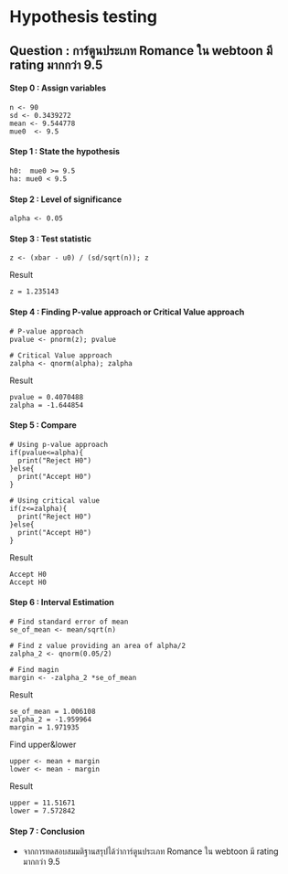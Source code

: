 # Hypothesis testing

## Question : การ์ตูนประเภท Romance ใน webtoon มี rating มากกว่า 9.5

#### Step 0 : Assign variables

```
n <- 90
sd <- 0.3439272
mean <- 9.544778
mue0  <- 9.5
```

#### Step 1 : State the hypothesis

```
h0:  mue0 >= 9.5 
ha: mue0 < 9.5
```

#### Step 2 : Level of significance

```
alpha <- 0.05
```

#### Step 3 : Test statistic

```
z <- (xbar - u0) / (sd/sqrt(n)); z
```
Result
```
z = 1.235143
```

#### Step 4 : Finding P-value approach or Critical Value approach

```
# P-value approach
pvalue <- pnorm(z); pvalue

# Critical Value approach
zalpha <- qnorm(alpha); zalpha
```
Result
```
pvalue = 0.4070488
zalpha = -1.644854
```

#### Step 5 : Compare

```
# Using p-value approach
if(pvalue<=alpha){
  print("Reject H0")
}else{
  print("Accept H0")
}

# Using critical value
if(z<=zalpha){
  print("Reject H0")
}else{
  print("Accept H0")
}
```
Result
```
Accept H0
Accept H0
```

#### Step 6 : Interval Estimation

```
# Find standard error of mean 
se_of_mean <- mean/sqrt(n)

# Find z value providing an area of alpha/2
zalpha_2 <- qnorm(0.05/2)

# Find magin
margin <- -zalpha_2 *se_of_mean
```

Result
```
se_of_mean = 1.006108
zalpha_2 = -1.959964
margin = 1.971935
```

Find upper&lower
```
upper <- mean + margin
lower <- mean - margin
```

Result
```
upper = 11.51671
lower = 7.572842
```

#### Step 7 : Conclusion

- จากการทดสอบสมมติฐานสรุปได้ว่าการ์ตูนประเภท Romance ใน webtoon มี rating มากกว่า 9.5
